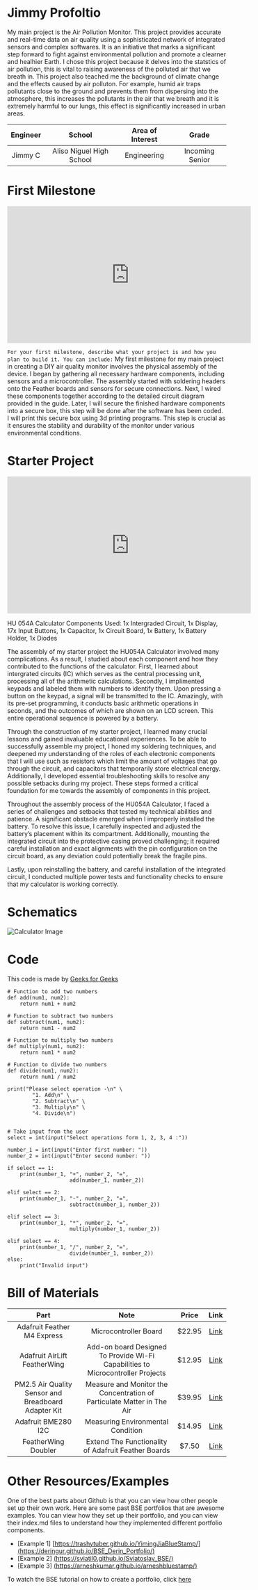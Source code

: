 # Jimmy Profoltio
My main project is the Air Pollution Monitor. This project provides accurate and real-time data on air quality using a sophisticated network of integrated sensors and complex softwares. It is an initiative that marks a significant step forward to fight against environmental pollution and promote a clearner and healhier Earth. I chose this project because it delves into the statstics of air pollution, this is vital to raising awareness of the polluted air that we breath in. This project also teached me the background of climate change and the effects caused by air polluton. For example, humid air traps pollutants close to the ground and prevents them from dispersing into the atmosphere, this increases the pollutants in the air that we breath and it is extremely harmful to our lungs, this effect is significantly increased in urban areas.

| **Engineer** | **School** | **Area of Interest** | **Grade** |
|:--:|:--:|:--:|:--:|
| Jimmy C | Aliso Niguel High School | Engineering | Incoming Senior

<!-- 
**Replace the BlueStamp logo below with an image of yourself and your completed project. Follow the guide [here](https://tomcam.github.io/least-github-pages/adding-images-github-pages-site.html) if you need help.**

![Headstone Image](logo.svg)
  
# Final Milestone


Don't forget to replace the text below with the embedding for your milestone video. Go to Youtube, click Share -> Embed, and copy and paste the code to replace what's below.
<iframe width="560" height="315" src="https://www.youtube.com/embed/F7M7imOVGug" title="YouTube video player" frameborder="0" allow="accelerometer; autoplay; clipboard-write; encrypted-media; gyroscope; picture-in-picture; web-share" allowfullscreen></iframe>

```For your final milestone, explain the outcome of your project. Key details to include are:```
- What you've accomplished since your previous milestone
- What your biggest challenges and triumphs were at BSE
- A summary of key topics you learned about
- What you hope to learn in the future after everything you've learned at BSE -->

<!-- 
# Second Milestone

**Don't forget to replace the text below with the embedding for your milestone video. Go to Youtube, click Share -> Embed, and copy and paste the code to replace what's below.**

<iframe width="560" height="315" src="https://www.youtube.com/embed/y3VAmNlER5Y" title="YouTube video player" frameborder="0" allow="accelerometer; autoplay; clipboard-write; encrypted-media; gyroscope; picture-in-picture; web-share" allowfullscreen></iframe>

```For your second milestone, explain what you've worked on since your previous milestone. You can highlight:```
- Technical details of what you've accomplished and how they contribute to the final goal
- What has been surprising about the project so far
- Previous challenges you faced that you overcame
- What needs to be completed before your final milestone -->

# First Milestone

<iframe width="560" height="315" src="https://www.youtube.com/embed/kjlHnoHY3A0?si=sTwXQprJ3-yaH7-C" title="YouTube video player" frameborder="0" allow="accelerometer; autoplay; clipboard-write; encrypted-media; gyroscope; picture-in-picture; web-share" referrerpolicy="strict-origin-when-cross-origin" allowfullscreen></iframe>

```For your first milestone, describe what your project is and how you plan to build it. You can include:```
My first milestone for my main project in creating a DIY air quality monitor involves the physical assembly of the device. I began by gathering all necessary hardware components, including sensors and a microcontroller. The assembly started with soldering headers onto the Feather boards and sensors for secure connections. Next, I wired these components together according to the detailed circuit diagram provided in the guide. Later, I will secure the finished hardware components into a secure box, this step will be done after the software has been coded. I will print this secure box using 3d printing programs. This step is crucial as it ensures the stability and durability of the monitor under various environmental conditions.

# Starter Project

<iframe width="560" height="315" src="https://www.youtube.com/embed/FpjrL7eSlqs?si=uih6pWuu2X0zysOI&amp;controls=0" title="YouTube video player" frameborder="0" allow="accelerometer; autoplay; clipboard-write; encrypted-media; gyroscope; picture-in-picture; web-share" referrerpolicy="strict-origin-when-cross-origin" allowfullscreen></iframe>

HU 054A Calculator
Components Used: 1x Intergraded Circuit, 1x Display, 17x Input Buttons, 1x Capacitor, 1x Circuit Board, 1x Battery, 1x Battery Holder, 1x Diodes

The assembly of my starter project the HU054A Calculator involved many complications. As a result, I studied about each component and how they contributed to the functions of the calculator. First, I learned about intergrated circuits (IC) which serves as the central processing unit, processing all of the arithmetic calculations. Secondly, I implimented keypads and labeled them with numbers to identify them. Upon pressing a button on the keypad, a signal will be transmitted to the IC. Amazingly, with its pre-set programming, it conducts basic arithmetic operations in seconds, and the outcomes of which are shown on an LCD screen. This entire operational sequence is powered by a battery.

Through the construction of my starter project, I learned many crucial lessons and gained invaluable educational experiences. To be able to successfully assemble my project, I honed my soldering techniques, and deepened my understanding of the roles of each electronic components that I will use such as resistors which limit the amount of voltages that go through the circuit, and capacitors that temporarily store electrical energy. Additionally, I developed essential troubleshooting skills to resolve any possible setbacks during my project. These steps formed a critical foundation for me towards the assembly of components in this project.

Throughout the assembly process of the HU054A Calculator, I faced a series of challenges and setbacks that tested my technical abilities and patience. A significant obstacle emerged when I improperly installed the battery. To resolve this issue, I carefully inspected and adjusted the battery’s placement within its compartment. Additionally, mounting the integrated circuit into the protective casing proved challenging; it required careful installation and exact alignments with the pin configuration on the circuit board, as any deviation could potentially break the fragile pins.

Lastly, upon reinstalling the battery, and careful installation of the integrated circuit,  I conducted multiple power tests and functionality checks to ensure that my calculator is working correctly.

# Schematics 
<img src="https://i.ibb.co/s3NJJN6/Copy-of-Calculator.png" alt="Calculator Image">

# Code


This code is made by 
<a href="https://www.geeksforgeeks.org/make-simple-calculator-using-python/">Geeks for Geeks</a>

```# Python program for simple calculator
# Function to add two numbers
def add(num1, num2):
	return num1 + num2

# Function to subtract two numbers
def subtract(num1, num2):
	return num1 - num2

# Function to multiply two numbers
def multiply(num1, num2):
	return num1 * num2

# Function to divide two numbers
def divide(num1, num2):
	return num1 / num2

print("Please select operation -\n" \
		"1. Add\n" \
		"2. Subtract\n" \
		"3. Multiply\n" \
		"4. Divide\n")


# Take input from the user
select = int(input("Select operations form 1, 2, 3, 4 :"))

number_1 = int(input("Enter first number: "))
number_2 = int(input("Enter second number: "))

if select == 1:
	print(number_1, "+", number_2, "=",
					add(number_1, number_2))

elif select == 2:
	print(number_1, "-", number_2, "=",
					subtract(number_1, number_2))

elif select == 3:
	print(number_1, "*", number_2, "=",
					multiply(number_1, number_2))

elif select == 4:
	print(number_1, "/", number_2, "=",
					divide(number_1, number_2))
else:
	print("Invalid input")

```

# Bill of Materials

| **Part** | **Note** | **Price** | **Link** |
|:--:|:--:|:--:|:--:|
| Adafruit Feather M4 Express | Microcontroller Board | $22.95 | <a href="https://www.amazon.com/Adafruit-Feather-M4-Express-Featuring/dp/B07FB365TQ/ref=sr_1_1?crid=2FKMNXNN4WFSM&dib=eyJ2IjoiMSJ9.RcVg2ylFF85s17cYBRQ3E0LiOrgFDOg1Nc9Nnvs4fkKL06mtLBpRg6Q8SMOKfY93xgI2psomqlg1jG80YSajXJDDiAT8cnurmcbTbXirBBTzE66w2iISLA_P8NZU5BQYcSCYhZ9jscGcGi1RkXglIvQnres-_2rqrYlGNULqIMJBMrGdRnsoa6HlQtvqy3ZN6CS54hqqAvLkR04cXa3UYS-K5DgjIX8-7-WGHEoa0OE.UT19JpofY43Aowx7UWdMJRmM-KbZaCbAVaw22vRIYBM&dib_tag=se&keywords=Adafruit+Feather+M4+Express&qid=1718292758&sprefix=%2Caps%2C165&sr=8-1">Link</a> |
| Adafruit AirLift FeatherWing | Add-on board Designed To Provide Wi-Fi Capabilities to Microcontroller Projects | $12.95 | <a href="https://www.amazon.com/Adafruit-Feather-M4-Express-Featuring/dp/B07FB365TQ/ref=sr_1_1?crid=2FKMNXNN4WFSM&dib=eyJ2IjoiMSJ9.RcVg2ylFF85s17cYBRQ3E0LiOrgFDOg1Nc9Nnvs4fkKL06mtLBpRg6Q8SMOKfY93xgI2psomqlg1jG80YSajXJDDiAT8cnurmcbTbXirBBTzE66w2iISLA_P8NZU5BQYcSCYhZ9jscGcGi1RkXglIvQnres-_2rqrYlGNULqIMJBMrGdRnsoa6HlQtvqy3ZN6CS54hqqAvLkR04cXa3UYS-K5DgjIX8-7-WGHEoa0OE.UT19JpofY43Aowx7UWdMJRmM-KbZaCbAVaw22vRIYBM&dib_tag=se&keywords=Adafruit+Feather+M4+Express&qid=1718292758&sprefix=%2Caps%2C165&sr=8-1">Link</a>
| PM2.5 Air Quality Sensor and Breadboard Adapter Kit | Measure and Monitor the Concentration of Particulate Matter in The Air | $39.95 | <a href="https://www.amazon.com/PMS5003-Detection-Particle-Concentration-Conditioning/dp/B0BHZTCK8J/ref=sr_1_1 crid=1MTC4BPFGF7YP&dib=eyJ2IjoiMSJ9.Q5l9KVfoO64sWIyO7qsyM0GcCPshkMrn_Weu5F2PIn23f8d6b2h9XQPTN8xWQHmy.Dzrwiy4e4nkRlmfB6bQRW1RK2i8YGG48ojwiBAyZsJM&dib_tag=se&keywords=PM2.5+Air+Quality+Sensor+and+Breadboard+Adapter+Kit&qid=1718292832&sprefix=pm2.5+air+quality+sensor+and+breadboard+adapter+kit%2Caps%2C164&sr=8-1">Link</a> |
| Adafruit BME280 I2C | Measuring Environmental Condition | $14.95 | <a href="https://www.amazon.com/Adafruit-BME280-Temperature-Humidity-Pressure/dp/B013W1AJUY/ref=sr_1_1?crid=22XKT4EI6O3OH&dib=eyJ2IjoiMSJ9.oeZY4mNmH8Va9ODhjTA2CTFM7DP8o2WHvwCKsIa9N8sUChLpZD14RJZPrGGmml_p-bPppjz0UMe88JdVoRJy_n_szLZWR2xR8R7399NiwRMlSJ9hKhv7ppn-rxhrueVci455iLgV2Zy-jF5h2v0ECfpwj9gndDY63yEpg4ujUgkw354EQkgMvr5tjyb6ypuLdeXVLFzwOnlAG2WzD0yly9C8p8hpzYqlW-17WkMF3Dc.omSIxoc0xIJYtVbjd2BoMkuC5xnfWWkAj6vJWrYiQbM&dib_tag=se&keywords=Adafruit+BME280+I2C&qid=1718292855&sprefix=pm2.5+air+quality+sensor+and+breadboard+adapter+kit%2Caps%2C129&sr=8-1">Link</a> |
| FeatherWing Doubler | Extend The Functionality of Adafruit Feather Boards | $7.50 | <a href="https://www.amazon.com/FeatherWing-Doubler-Prototyping-Add-Feather/dp/B01B2GZF64/ref=sr_1_1?crid=2L1DAIHPE8XUY&dib=eyJ2IjoiMSJ9.Ts6UwLVLy6DpVXyU82IK0T-kAE_QXWjHP-UohHSD4wjGjHj071QN20LucGBJIEps.ahIec1G_1-xkqKioH5hcjtljz4To8MEXtN-oUbjf3Kg&dib_tag=se&keywords=FeatherWing+Doubler&qid=1718292880&sprefix=adafruit+bme280+i2c%2Caps%2C906&sr=8-1">Link</a> |

# Other Resources/Examples
One of the best parts about Github is that you can view how other people set up their own work. Here are some past BSE portfolios that are awesome examples. You can view how they set up their portfolio, and you can view their index.md files to understand how they implemented different portfolio components.
- [Example 1] [https://trashytuber.github.io/YimingJiaBlueStamp/](https://deringur.github.io/BSE_Derin_Portfolio/)
- [Example 2] [(https://sviatil0.github.io/Sviatoslav_BSE/)](https://trashytuber.github.io/YimingJiaBlueStamp/)
- [Example 3] [(https://arneshkumar.github.io/arneshbluestamp/)](https://sviatil0.github.io/Sviatoslav_BSE/)

To watch the BSE tutorial on how to create a portfolio, click <a href="https://sites.google.com/bluestampengineering.com/student-wiki/portfolio-milestone-video-instructions?authuser=0">here</a>
